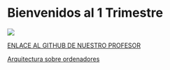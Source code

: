 # Bienvenidos al 1 Trimestre

![](https://avatars.githubusercontent.com/u/60569015?v=4)

[ENLACE AL GITHUB DE NUESTRO PROFESOR](https://github.com/d-prieto)

[Arquitectura sobre ordenadores](https://github.com/Baultek/1-Trimestre/blob/main/ARQUITECTURA%20DE%20ORDENADORES.md)
